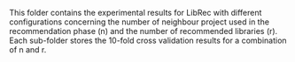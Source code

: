This folder contains the experimental results for LibRec with different configurations concerning the number of neighbour project used in the recommendation phase (n) and the number of recommended libraries (r). Each sub-folder stores the 10-fold cross validation results for a combination of n and r.
